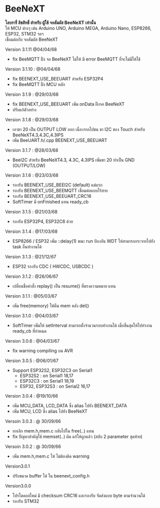 # BeeNeXT

**ไลบรารี่ ลิขสิทธิ์ สำหรับ ผู้ใช้ จอสัมผัส BeeNeXT เท่านั้น**  
ให้ MCU ต่างๆ เช่น Arduino UNO, Arduino MEGA, Arduino Nano, ESP8266, ESP32, STM32 ฯลฯ  
เชื่อมต่อกับ จอสัมผัส BeeNeXT  
  
Version 3.1.11  @04/04/68  
- fix BeeMQTT ฝั่ง จอ BeeNeXT ไม่ให้ มี error BeeMQTT ที่จะไม่มีให้ใช้  
  
Version 3.1.10 : @04/04/68   
- fix BEENEXT_USE_BEEUART สำหรับ ESP32P4  
- fix BeeMQTT ฝั่ง MCU หลัก  
  
Version 3.1.9 : @29/03/68   
- fix BEENEXT_USE_BEEUART เพิ่ม onData ฝั่งจอ BeeNeXT  
- ปรับแก้ตัวอย่าง  
  
Version 3.1.8 : @29/03/68   
- เอาขา 20 เป็น OUTPUT LOW ออก เนื่องจากไปชน ขา I2C ของ Touch สำหรับ BeeNeXT4.3,4.3C,4.3IPS  
- เพิ่ม BeeUART.h/.cpp  BEENEXT_USE_BEEUART  
  
Version 3.1.7 : @28/03/68   
- BeeI2C สำหรับ BeeNeXT4.3, 4.3C, 4.3IPS เพิ่มขา 20 ทำเป็น GND (OUTPUT/LOW)   
  
Version 3.1.6 : @23/03/68  
- รองรับ BEENEXT_USE_BEEI2C (default) แต่แรก  
- รองรับ BEENEXT_USE_BEEMQTT เชื่อมต่อแบบไร้สาย 
- รองรับ BEENEXT_USE_BEEUART_CRC16   
- SoftTimer มี onFinished แทน ready_cb  
  
Version 3.1.5 : @21/03/68  
- รองรับ ESP32P4, ESP32C6 ด้วย  

Version 3.1.4 : @17/03/68  
- ESP8266 / ESP32 เพิ่ม ::delay(1) ขณะ run ป้องกัน WDT ให้สามารถกระจายไปยัง task อื่นทำงานได้  
  
Version 3.1.3 : @21/12/67  
- ESP32 รองรับ CDC  ( HWCDC, USBCDC )      
  
Version 3.1.2 : @26/06/67  
- เปลี่ยนชื่อคำสั่ง replay() เป็น resume() ที่ตรงความหมาย แทน      
  
Version 3.1.1 : @05/03/67  
- เพิ่ม free(memory) ให้คืน mem หลัง del()    
  
Version 3.1.0 : @04/03/67  
- SoftTimer เพิ่มให้ setInterval สามารถตั้งจำนวนรอบทำงานได้
  เมื่อสิ้นสุดให้ไปทำงาน ready_cb ที่กำหนด  
  
Version 3.0.6 : @04/03/67  
- fix warning compiling บน AVR  
  
Version 3.0.5 : @06/01/67  
- Support ESP32S2, ESP32C3 on Serial1  
   - ESP32S2        : on Serial1 18,17
   - ESP32C3        : on Serial1 18,19
   - ESP32, ESP32S3 : on Serial2 16,17
    
Version 3.0.4 : @19/10/66  
- เพิ่ม MCU_DATA, LCD_DATA ซึ่ง alias ไปยัง BEENEXT_DATA
- เพิ่ม MCU, LCD  ซึ่ง alias ไปยัง BeeNeXT
  
Versoin 3.0.3 : @ 30/09/66
- ยกเลิก mem.h,mem.c กลับไปใน free(..) แทน
- fix ปัญหาสำคัญใช้ memset(..) ผิด แก้ให้ถูกแล้ว (สลับ 2 parameter สุดท้าย)
  
Versoin 3.0.2 : @ 30/09/66
- เพิ่ม mem.h,mem.c ให้ ไม่ต้องติด warning
  
Version3.0.1
- ปรับขนาด buffer ได้ ใน beenext_config.h

Version3.0.0
- โปรโตคอลใหม่ มี checksum CRC16 และรองรับ จัดส่งแบบ byte ตามจำนวนได้
- รองรับ STM32

